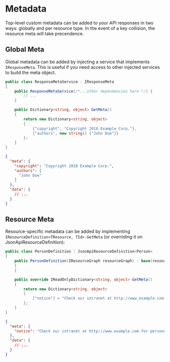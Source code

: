 # Metadata

Top-level custom metadata can be added to your API responses in two ways: globally and per resource type. In the event of a key collision, the resource meta will take precendence.

## Global Meta

Global metadata can be added by injecting a service that implements `IResponseMeta`.
This is useful if you need access to other injected services to build the meta object.

```c#
public class ResponseMetaService : IResponseMeta
{
    public ResponseMetaService(/*...other dependencies here */) {
        // ...
    }

    public Dictionary<string, object> GetMeta()
    {
        return new Dictionary<string, object>
        {
            {"copyright", "Copyright 2018 Example Corp."},
            {"authors", new string[] {"John Doe"}}
        };
    }
}
```

```json
{
  "meta": {
    "copyright": "Copyright 2018 Example Corp.",
    "authors": [
      "John Doe"
    ]
  },
  "data": {
    // ...
  }
}
```

## Resource Meta

Resource-specific metadata can be added by implementing `IResourceDefinition<TResource, TId>.GetMeta` (or overriding it on JsonApiResourceDefinition):

```c#
public class PersonDefinition : JsonApiResourceDefinition<Person>
{
    public PersonDefinition(IResourceGraph resourceGraph) : base(resourceGraph)
    {
    }

    public override IReadOnlyDictionary<string, object> GetMeta()
    {
        return new Dictionary<string, object>
        {
            ["notice"] = "Check our intranet at http://www.example.com for personal details."
        };
    }
}
```

```json
{
  "meta": {
    "notice": "Check our intranet at http://www.example.com for personal details."
  },
  "data": {
    // ...
  }
}
```
